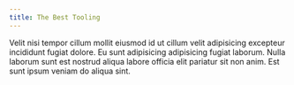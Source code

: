 ```yaml
---
title: The Best Tooling
---
```


Velit nisi tempor cillum mollit eiusmod id ut cillum velit adipisicing excepteur incididunt fugiat dolore. Eu sunt adipisicing adipisicing fugiat laborum. Nulla laborum sunt est nostrud aliqua labore officia elit pariatur sit non anim. Est sunt ipsum veniam do aliqua sint.